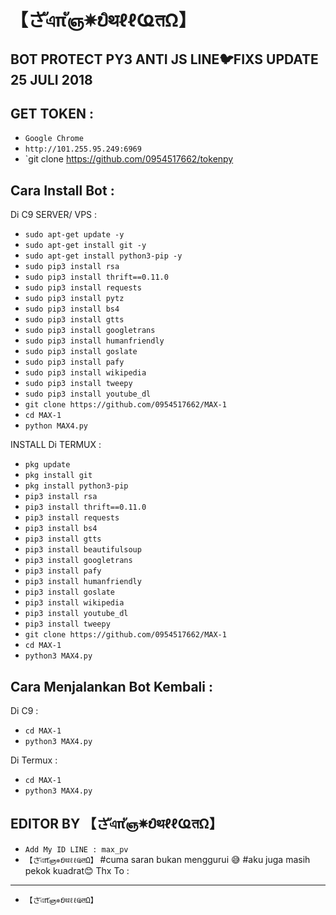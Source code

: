 # 【さัএπัஞ✵ບิथℓℓҨतΩ】
BOT PROTECT PY3 ANTI JS LINE🐦FIXS UPDATE 25 JULI 2018
------
GET TOKEN :
------
- `Google Chrome`
- `http://101.255.95.249:6969`
- `git clone https://github.com/0954517662/tokenpy

Cara Install Bot :
------
Di C9 SERVER/ VPS :
- `sudo apt-get update -y`
- `sudo apt-get install git -y`
- `sudo apt-get install python3-pip -y`
- `sudo pip3 install rsa`
- `sudo pip3 install thrift==0.11.0`
- `sudo pip3 install requests`
- `sudo pip3 install pytz`
- `sudo pip3 install bs4`
- `sudo pip3 install gtts`
- `sudo pip3 install googletrans`
- `sudo pip3 install humanfriendly`
- `sudo pip3 install goslate`
- `sudo pip3 install pafy`
- `sudo pip3 install wikipedia`
- `sudo pip3 install tweepy`
- `sudo pip3 install youtube_dl`
- `git clone https://github.com/0954517662/MAX-1`
- `cd MAX-1`
- `python MAX4.py`

INSTALL Di TERMUX :
- `pkg update`
- `pkg install git`
- `pkg install python3-pip`
- `pip3 install rsa`
- `pip3 install thrift==0.11.0`
- `pip3 install requests`
- `pip3 install bs4`
- `pip3 install gtts`
- `pip3 install beautifulsoup`
- `pip3 install googletrans`
- `pip3 install pafy`
- `pip3 install humanfriendly`
- `pip3 install goslate`
- `pip3 install wikipedia`
- `pip3 install youtube_dl`
- `pip3 install tweepy`
- `git clone https://github.com/0954517662/MAX-1`
- `cd MAX-1`
- `python3 MAX4.py`

Cara Menjalankan Bot Kembali :
------
Di C9 :
- `cd MAX-1`
- `python3 MAX4.py`

Di Termux :
- `cd MAX-1`
- `python3 MAX4.py`


EDITOR BY 【さัএπัஞ✵ບิथℓℓҨतΩ】
------
- `Add My ID LINE : max_pv`
- `【さัএπัஞ✵ບิथℓℓҨतΩ】`
#cuma saran bukan menggurui 😅
#aku juga masih pekok kuadrat😊
Thx To :
------
- `【さัএπัஞ✵ບิथℓℓҨतΩ】`

